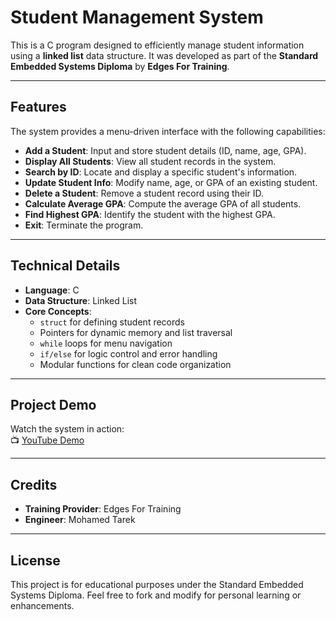 # Student Management System

This is a C program designed to efficiently manage student information using a **linked list** data structure. It was developed as part of the **Standard Embedded Systems Diploma** by **Edges For Training**.

---

##  Features

The system provides a menu-driven interface with the following capabilities:

-  **Add a Student**: Input and store student details (ID, name, age, GPA).
-  **Display All Students**: View all student records in the system.
-  **Search by ID**: Locate and display a specific student's information.
-  **Update Student Info**: Modify name, age, or GPA of an existing student.
-  **Delete a Student**: Remove a student record using their ID.
-  **Calculate Average GPA**: Compute the average GPA of all students.
-  **Find Highest GPA**: Identify the student with the highest GPA.
-  **Exit**: Terminate the program.

---

## Technical Details

- **Language**: C  
- **Data Structure**: Linked List  
- **Core Concepts**:
  - `struct` for defining student records
  - Pointers for dynamic memory and list traversal
  - `while` loops for menu navigation
  - `if/else` for logic control and error handling
  - Modular functions for clean code organization

---

## Project Demo

Watch the system in action:  
📺 [YouTube Demo](https://youtu.be/SIGfWfT15el)

---

## Credits

- **Training Provider**: Edges For Training  
- **Engineer**: Mohamed Tarek

---

## License

This project is for educational purposes under the Standard Embedded Systems Diploma. Feel free to fork and modify for personal learning or enhancements.
